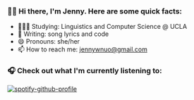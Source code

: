 ### 👋🏻 Hi there, I'm Jenny. Here are some quick facts: 

- 👩🏻‍💻 Studying: Linguistics and Computer Science @ UCLA 
- 🎤 Writing: song lyrics and code
- 😄 Pronouns: she/her
- 📫 How to reach me: jennywnuo@gmail.com

### 🎧 Check out what I'm currently listening to: 
[![spotify-github-profile](https://spotify-github-profile.vercel.app/api/view?uid=jennywnuo&cover_image=true&theme=natemoo-re&bar_color=53b14f&bar_color_cover=false)](https://github.com/kittinan/spotify-github-profile)
